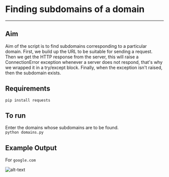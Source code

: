 # Finding subdomains of a domain
- - - - - - - - - - - - - - - - - 
## Aim
Aim of the script is to find subdomains corresponding to a particular domain. First, we build up the URL to be suitable for sending a request. Then we get the HTTP response from the server, this will raise a ConnectionError exception whenever a server does not respond, that's why we wrapped it in a try/except block.
Finally, when the exception isn't raised, then the subdomain exists.

## Requirements
```pip install requests```

## To run
Enter the domains whose subdomains are to be found. </br>
```python domains.py```

## Example Output
For ```google.com```

![alt-text](https://github.com/TaniaMalhotra/hacking-tools-scripts/blob/subdomains/Python/subdomains/Screenshot%20(499).png)
